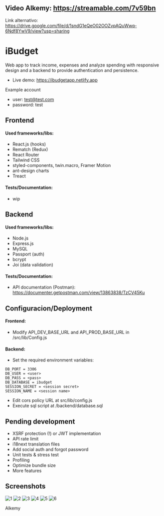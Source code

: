 ## Video Alkemy: https://streamable.com/7v59bn
Link alternativo: https://drive.google.com/file/d/1sndG1eQeO02OOZvpAQuWwq-6Ndf8YwV9/view?usp=sharing

# iBudget

Web app to track income, expenses and analyze spending with responsive design and a backend to provide authentication and persistence.

* Live demo: https://ibudgetapp.netlify.app

Example account 
* user: test@test.com 
* password: test

## Frontend
#### Used frameworks/libs:
- React.js (hooks)
- Rematch (Redux)
- React Router
- Tailwind CSS
- styled-components, twin.macro, Framer Motion
- ant-design charts
- Treact

#### Tests/Documentation:
- wip

## Backend
#### Used frameworks/libs:
- Node.js
- Express.js
- MySQL
- Passport (auth)
- bcrypt
- Joi (data validation)

#### Tests/Documentation:
- API documentation (Postman): https://documenter.getpostman.com/view/13863838/TzCV45Ku

## Configuracion/Deployment
#### Frontend:
- Modify API_DEV_BASE_URL and API_PROD_BASE_URL in /src/lib/Config.js

#### Backend:
- Set the required environment variables:
```DB_HOST = localhost
DB_PORT = 3306
DB_USER = <user>
DB_PASS = <pass>
DB_DATABASE = ibudget
SESSION_SECRET = <session secret>
SESSION_NAME = <session name>
```

- Edit cors policy URL at src/lib/config.js
- Execute sql script at /backend/database.sql

## Pending development
- XSRF protection (!) or JWT implementation
- API rate limit
- i18next translation files
- Add social auth and forgot password
- Unit tests & stress test
- Profiling
- Optimize bundle size
- More features

## Screenshots
![1](https://user-images.githubusercontent.com/23263273/115187022-09476580-a0b9-11eb-876a-cf4a2d724641.png)
![2](https://user-images.githubusercontent.com/23263273/115187027-09dffc00-a0b9-11eb-9ebe-df631b6d879d.png)
![3](https://user-images.githubusercontent.com/23263273/115187032-0a789280-a0b9-11eb-8348-eea8344a3676.png)
![4](https://user-images.githubusercontent.com/23263273/115187035-0ba9bf80-a0b9-11eb-92de-13f9ffaaab13.png)
![5](https://user-images.githubusercontent.com/23263273/115187038-0ba9bf80-a0b9-11eb-8cc7-3e762516e539.png)
![6](https://user-images.githubusercontent.com/23263273/115187041-0c425600-a0b9-11eb-8353-3452479630f4.png)

Alkemy
